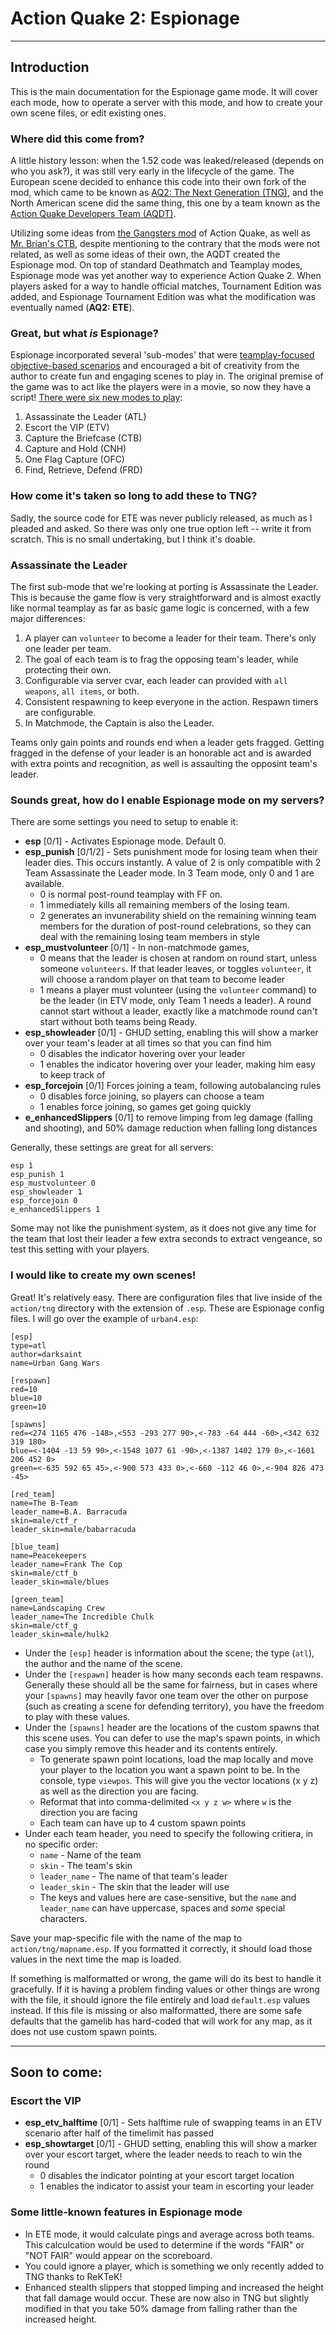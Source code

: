 # Action Quake 2: Espionage
---

## Introduction
This is the main documentation for the Espionage game mode.  It will cover each mode, how to operate a server with this mode, and how to create your own scene files, or edit existing ones.

### Where did this come from?
A little history lesson: when the 1.52 code was leaked/released (depends on who you ask?), it was still very early in the lifecycle of the game.  The European scene decided to enhance this code into their own fork of the mod, which came to be known as [AQ2: The Next Generation (TNG)](https://aq2-tng.sourceforge.net/), and the North American scene did the same thing, this one by a team known as the [Action Quake Developers Team (AQDT)](https://assets.aq2world.com/archive/websites/aqdt.fear.net/).

Utilizing some ideas from [the Gangsters mod](https://assets.aq2world.com/archive/websites/www.planetquake.com/gangsters/) of Action Quake, as well as [Mr. Brian's CTB](https://assets.aq2world.com/archive/websites/gauntlet.telefragged.com/action/index.html), despite mentioning to the contrary that the mods were not related, as well as some ideas of their own, the AQDT created the Espionage mod.  On top of standard Deathmatch and Teamplay modes, Espionage mode was yet another way to experience Action Quake 2.  When players asked for a way to handle official matches, Tournament Edition was added, and Espionage Tournament Edition was what the modification was eventually named (**AQ2: ETE**).

### Great, but what _is_ Espionage?
Espionage incorporated several 'sub-modes' that were [teamplay-focused objective-based scenarios](https://assets.aq2world.com/archive/websites/aqdt.fear.net/aqdtdocs/esp.htm) and encouraged a bit of creativity from the author to create fun and engaging scenes to play in.  The original premise of the game was to act like the players were in a movie, so now they have a script!  [There were six new modes to play](https://wiki.aq2world.com/wiki/Game_Modes:Espionage):

1. Assassinate the Leader (ATL)
1. Escort the VIP (ETV)
1. Capture the Briefcase (CTB)
1. Capture and Hold (CNH)
1. One Flag Capture (OFC)
1. Find, Retrieve, Defend (FRD)

### How come it's taken so long to add these to TNG?
Sadly, the source code for ETE was never publicly released, as much as I pleaded and asked.  So there was only one true option left -- write it from scratch.  This is no small undertaking, but I think it's doable.

### Assassinate the Leader
The first sub-mode that we're looking at porting is Assassinate the Leader.  This is because the game flow is very straightforward and is almost exactly like normal teamplay as far as basic game logic is concerned, with a few major differences:

1. A player can `volunteer` to become a leader for their team.  There's only one leader per team.
1. The goal of each team is to frag the opposing team's leader, while protecting their own.
1. Configurable via server cvar, each leader can provided with `all weapons`, `all items`, or both.
1. Consistent respawning to keep everyone in the action.  Respawn timers are configurable.
1. In Matchmode, the Captain is also the Leader.

Teams only gain points and rounds end when a leader gets fragged.  Getting fragged in the defense of your leader is an honorable act and is awarded with extra points and recognition, as well is assaulting the opposint team's leader.

### Sounds great, how do I enable Espionage mode on my servers?
There are some settings you need to setup to enable it:

* **esp** [0/1] - Activates Espionage mode.  Default 0.
* **esp_punish** [0/1/2] - Sets punishment mode for losing team when their leader dies.  This occurs instantly.  A value of 2 is only compatible with 2 Team Assassinate the Leader mode.  In 3 Team mode, only 0 and 1 are available.
    * 0 is normal post-round teamplay with FF on.
    * 1 immediately kills all remaining members of the losing team.
    * 2 generates an invunerability shield on the remaining winning team members for the duration of post-round celebrations, so they can deal with the remaining losing team members in style
* **esp_mustvolunteer** [0/1] - In non-matchmode games,    
    * 0 means that the leader is chosen at random on round start, unless someone `volunteers`.  If that leader leaves, or toggles `volunteer`, it will choose a random player on that team to become leader
    * 1 means a player must volunteer (using the `volunteer` command) to be the leader (in ETV mode, only Team 1 needs a leader).  A round cannot start without a leader, exactly like a matchmode round can't start without both teams being Ready.
* **esp_showleader** [0/1] - GHUD setting, enabling this will show a marker over your team's leader at all times so that you can find him
    * 0 disables the indicator hovering over your leader
    * 1 enables the indicator hovering over your leader, making him easy to keep track of
* **esp_forcejoin** [0/1] Forces joining a team, following autobalancing rules
    * 0 disables force joining, so players can choose a team
    * 1 enables force joining, so games get going quickly
* **e_enhancedSlippers** [0/1] to remove limping from leg damage (falling and shooting), and 50% damage reduction when falling long distances

Generally, these settings are great for all servers:
```
esp 1
esp_punish 1
esp_mustvolunteer 0
esp_showleader 1
esp_forcejoin 0
e_enhancedSlippers 1
```
Some may not like the punishment system, as it does not give any time for the team that lost their leader a few extra seconds to extract vengeance, so test this setting with your players.

### I would like to create my own scenes!
Great!  It's relatively easy.  There are configuration files that live inside of the `action/tng` directory with the extension of `.esp`.  These are Espionage config files.  I will go over the example of `urban4.esp`:
```
[esp]
type=atl
author=darksaint
name=Urban Gang Wars

[respawn]
red=10
blue=10
green=10

[spawns]
red=<274 1165 476 -148>,<553 -293 277 90>,<-783 -64 444 -60>,<342 632 319 180>
blue=<-1404 -13 59 90>,<-1548 1077 61 -90>,<-1387 1402 179 0>,<-1601 206 452 0>
green=<-635 592 65 45>,<-900 573 433 0>,<-660 -112 46 0>,<-904 826 473 -45>

[red_team]
name=The B-Team
leader_name=B.A. Barracuda
skin=male/ctf_r
leader_skin=male/babarracuda

[blue_team]
name=Peacekeepers
leader_name=Frank The Cop
skin=male/ctf_b
leader_skin=male/blues

[green_team]
name=Landscaping Crew
leader_name=The Incredible Chulk
skin=male/ctf_g
leader_skin=male/hulk2
```

* Under the `[esp]` header is information about the scene; the type (`atl`), the author and the name of the scene.
* Under the `[respawn]` header is how many seconds each team respawns.  Generally these should all be the same for fairness, but in cases where your `[spawns]` may heavily favor one team over the other on purpose (such as creating a scene for defending territory), you have the freedom to play with these values.
* Under the `[spawns]` header are the locations of the custom spawns that this scene uses.  You can defer to use the map's spawn points, in which case you simply remove this header and its contents entirely.
    * To generate spawn point locations, load the map locally and move your player to the location you want a spawn point to be.  In the console, type `viewpos`.  This will give you the vector locations (x y z) as well as the direction you are facing.
    * Reformat that into comma-delimited `<x y z w>` where `w` is the direction you are facing
    * Each team can have up to 4 custom spawn points
* Under each team header, you need to specify the following critiera, in no specific order:
    * `name` - Name of the team
    * `skin` - The team's skin
    * `leader_name` - The name of that team's leader
    * `leader_skin` - The skin that the leader will use
    * The keys and values here are case-sensitive, but the `name` and `leader_name` can have uppercase, spaces and _some_ special characters.

Save your map-specific file with the name of the map to `action/tng/mapname.esp`.  If you formatted it correctly, it should load those values in the next time the map is loaded.

If something is malformatted or wrong, the game will do its best to handle it gracefully.  If it is having a problem finding values or other things are wrong with the file, it should ignore the file entirely and load `default.esp` values instead.  If this file is missing or also malformatted, there are some safe defaults that the gamelib has hard-coded that will work for any map, as it does not use custom spawn points.



---
## Soon to come:
### Escort the VIP

* **esp_etv_halftime** [0/1] - Sets halftime rule of swapping teams in an ETV scenario after half of the timelimit has passed
* **esp_showtarget** [0/1] - GHUD setting, enabling this will show a marker over your escort target, where the leader needs to reach to win the round
    * 0 disables the indicator pointing at your escort target location
    * 1 enables the indicator to assist your team in escorting your leader


### Some little-known features in Espionage mode
* In ETE mode, it would calculate pings and average across both teams.  This calculcation would be used to determine if the words "FAIR" or "NOT FAIR" would appear on the scoreboard.
* You could ignore a player, which is something we only recently added to TNG thanks to ReKTeK!
* Enhanced stealth slippers that stopped limping and increased the height that fall damage would occur.  These are now also in TNG but slightly modified in that you take 50% damage from falling rather than the increased height.
